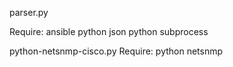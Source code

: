 parser.py

Require:
    ansible
    python json
    python subprocess

python-netsnmp-cisco.py
Require:
    python netsnmp
